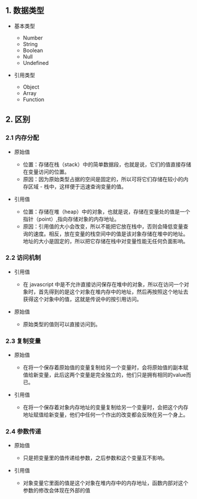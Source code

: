## 1. 数据类型
- 基本类型

    - Number
    - String
    - Boolean
    - Null
    - Undefined

- 引用类型

    - Object
    - Array
    - Function

## 2. 区别

### 2.1 内存分配

- 原始值

    - 位置：存储在栈（stack）中的简单数据段，也就是说，它们的值直接存储在变量访问的位置。
    - 原因：因为原始类型占据的空间是固定的，所以可将它们存储在较小的内存区域 - 栈中，这样便于迅速查询变量的值。

- 引用值

    - 位置：存储在堆（heap）中的对象，也就是说，存储在变量处的值是一个指针（point）,指向存储对象的内存地址。
    - 原因：引用值的大小会改变，所以不能把它放在栈中，否则会降低变量查询的速度。相反，放在变量的栈空间中的值是该对象存储在堆中的地址。地址的大小是固定的，所以把它存储在栈中对变量性能无任何负面影响。

### 2.2 访问机制

- 引用值
    - 在 javascript 中是不允许直接访问保存在堆中的对象，所以在访问一个对象时，首先得到的是这个对象在堆内存中的地址，然后再按照这个地址去获得这个对象中的值，这就是传说中的按引用访问。

- 原始值
    - 原始类型的值则可以直接访问到。

### 2.3 复制变量

- 原始值
    - 在将一个保存着原始值的变量复制给另一个变量时，会将原始值的副本赋值给新变量，此后这两个变量是完全独立的，他们只是拥有相同的value而已。

- 引用值
    - 在将一个保存着对象内存地址的变量复制给另一个变量时，会把这个内存地址赋值给新变量，他们中任何一个作出的改变都会反映在另一个身上。

### 2.4 参数传递

- 原始值
    - 只是把变量里的值传递给参数，之后参数和这个变量互不影响。

- 引用值
    - 对象变量它里面的值是这个对象在堆内存中的内存地址，函数内部对这个参数的修改会体现在外部的值
